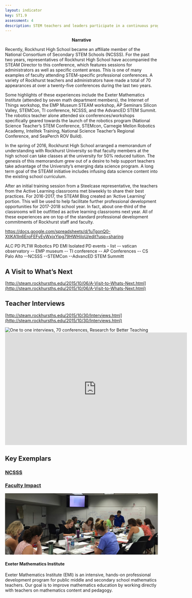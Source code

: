 ```yaml
---
layout: indicator
key: ST1.9
assessment: 4
description: STEM teachers and leaders participate in a continuous program of STEM-specific professional learning.
---
```

<p align="center">
<b>Narrative</b>
</p>
Recently, Rockhurst High School became an affiliate member of the National Consortium of Secondary STEM Schools (NCSSS). For the past two years, representatives of Rockhurst High School have accompanied the STEAM Director to this conference, which features sessions for administrators as well as specific content areas. This is one of many examples of faculty attending STEM-specific professional conferences. A variety of Rockhurst teachers and administrators have made a total of 70 appearances at over a twenty-five conferences during the last two years.

Some highlights of these experiences include the Exeter Mathematics Institute (attended by seven math department members), the Internet of Things workshop, the EMP Museum STEAM workshop, AP Seminars Silicon Valley, STEMCon, TI conference, NCSSS, and the AdvancED STEM Summit. The robotics teacher alone attended six conferences/workshops specifically geared towards the launch of the robotics program (National Science Teacher’s STEM Conference, STEMcon, Carnegie Mellon Robotics Academy, Intelitek Training, National Science Teacher’s Regional Conference, and SeaPerch ROV Build).

In the spring of 2016, Rockhurst High School arranged a memorandum of understanding with Rockhurst University so that faculty members at the high school can take classes at the university for 50% reduced tuition. The genesis of this memorandum grew out of a desire to help support teachers take advantage of the University’s emerging data science program. A long term goal of the STEAM initiative includes infusing data science content into the existing school curriculum. 

After an initial training session from a Steelcase representative, the teachers from the Active Learning classrooms met biweekly to share their best practices. For 2016-2017, the STEAM Blog created an ‘Active Learning’ portion. This will be used to help facilitate further professional development opportunities for 2017-2018 school year. In fact, about one-third of the classrooms will be outfitted as active learning classrooms next year. All of these experiences are on top of the standard professional development commitments of Rockhurst staff and faculty.




https://docs.google.com/spreadsheets/d/1uTgonQ0-XtlKA1In6EroFEFyEyWxjxYipg79HWHiloU/edit?usp=sharing

ALC PD
PLTW 
Robotics PD
EMI
Isolated PD events - list
-- vatican observatory
-- EMP museum
-- TI conference
-- AP Conferences
-- CS Palo Alto
--NCSSS
--STEMCon
--AdvancED STEM Summitt
## A Visit to What’s Next

[http://steam.rockhursths.edu/2015/10/06/A-Visit-to-Whats-Next.html](http://steam.rockhursths.edu/2015/10/06/A-Visit-to-Whats-Next.html)

## Teacher Interviews

[http://steam.rockhursths.edu/2015/10/30/Interviews.html](http://steam.rockhursths.edu/2015/10/30/Interviews.html)

<div class="flex-wrapper">
  <img src="{{ site.baseurl }}/img/indicators/st1.9a.jpg" alt="One to one interviews, 70 conferences, Research for Better Teaching">
</div>

<iframe width="600" height="371" seamless frameborder="0" scrolling="no" src="https://docs.google.com/spreadsheets/d/1Op6lmBHQFjOMUmYXOVAdXZicPiCzptz0uyGm1PFhmh0/pubchart?oid=1178377008&amp;format=interactive"></iframe>

## Key Exemplars
### [NCSSS](https://www.rockhursths.edu/pages/news/news---ncsss-acceptance)
### [Faculty Impact](https://docs.google.com/spreadsheets/d/1Op6lmBHQFjOMUmYXOVAdXZicPiCzptz0uyGm1PFhmh0/pubchart?oid=1178377008&format=interactive)
<div class="media well">
  <div class="media-left">
    <a href="http://steam.rockhursths.edu/2016/08/10/EMI-2016.html">
      <img class="media-object" src="/img/indicators/st1.6b.jpg">
    </a>
  </div>
  <div class="media-body">
    <h4 class="media-heading">Exeter Mathematics Institute</h4>
    <p>Exeter Mathematics Institute (EMI) is an intensive, hands-on professional development program for public middle and secondary school mathematics teachers. Our goal is to improve mathematics education by working directly with teachers on mathematics content and pedagogy.</p>
  </div>
</div>
